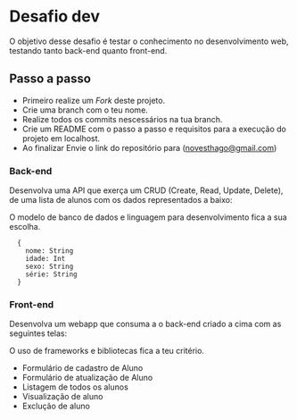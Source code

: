 # Desafio dev

O objetivo desse desafio é testar o conhecimento no desenvolvimento web, testando tanto back-end quanto front-end.

## Passo a passo
- Primeiro realize um *Fork* deste projeto.
- Crie uma branch com o teu nome.
- Realize todos os commits nescessários na tua branch.
- Crie um README com o passo a passo e requisitos para a execução do projeto em localhost.
- Ao finalizar Envie o link do repositório para (novesthago@gmail.com)

### Back-end
Desenvolva uma API que exerça um CRUD (Create, Read, Update, Delete), de uma lista de alunos com os dados representados a baixo:

O modelo de banco de dados e linguagem para desenvolvimento fica a sua escolha.

```
  {
    nome: String
    idade: Int
    sexo: String
    série: String
  }
```

### Front-end
Desenvolva um webapp que consuma a o back-end criado a cima com as seguintes telas:

O uso de frameworks e bibliotecas fica a teu critério.

- Formulário de cadastro de Aluno
- Formulário de atualização de Aluno
- Listagem de todos os alunos
- Visualização de aluno
- Exclução de aluno
